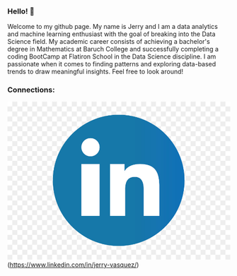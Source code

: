 ### Hello! 👋

Welcome to my github page. My name is Jerry and I am a data analytics and machine learning enthusiast with the goal of breaking into the Data Science field. My academic career consists of achieving a bachelor's degree in Mathematics at Baruch College and successfully completing a coding BootCamp at Flatiron School in the Data Science discipline. I am passionate when it comes to finding patterns and exploring data-based trends to draw meaningful insights. Feel free to look around!

### Connections: 

![Linkedin](images/linkedin_icon.jpg)(https://www.linkedin.com/in/jerry-vasquez/)